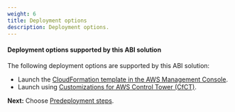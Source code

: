 ```yaml
---
weight: 6
title: Deployment options
description: Deployment options.
---
```


#### Deployment options supported by this ABI solution

The following deployment options are supported by this ABI solution:

* Launch the [CloudFormation template in the AWS Management Console](/deployment-steps/#launch-cfn).
* Launch using [Customizations for AWS Control Tower (CfCT)](/deployment-steps/#launch-cfct).


**Next:** Choose [Predeployment steps](/pre-deployment-steps/index.html).